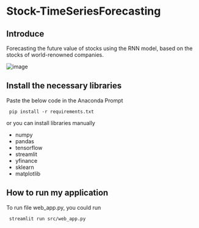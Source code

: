 # Stock-TimeSeriesForecasting
## Introduce
Forecasting the future value of stocks using the RNN model, based on the stocks of world-renowned companies.

![image](https://github.com/quochuy242/Stock-TimeSeriesForecasting/assets/128286208/9b73235d-05f4-451c-84ac-c6008c31320b)




## Install the necessary libraries
Paste the below code in the Anaconda Prompt

<code> pip install -r requirements.txt </code>

or you can install libraries manually

- numpy
- pandas
- tensorflow
- streamlit
- yfinance
- sklearn
- matplotlib

## How to run my application
To run file web_app.py, you could run

<code> streamlit run src/web_app.py </code>



